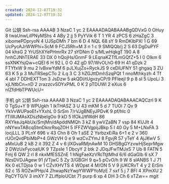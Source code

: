 ```yaml
---
created: 2024-12-07T19:32
updated: 2024-12-07T19:32
---
```

Git 公钥
Ssh-rsa AAAAB 3 NzaC 1 yc 2 EAAAADAQABAAABgQDVxG 0 OHuy 8 twaUnwLiIPNyMShs 4 ABy 2 jj 5 PyYVik 6 T 1 YR 4 zPCS 6 zHaZgC 3 xibomePDpryoN 4 UJSpDMh 7 bm 6 D 4 NQL 68 sY 9 RmDKIbPXl 1 G 69 UcPycAJrWWPhi+ScM 9 FCJSRh+M 3 n 1 c 9 SMIQQb/j 2 S 63 DgDuPYF 04 khsG 2 YrUShXYePHmrRx 27 sYDNm 0 s/MLwHqkgT 190 A 8 hnhCJNhTERAE 33 DX 0 hQojHs/GnmF 9 LEqnaKZTfLmGQfZ+5 I 0 OIkm 6 ssXNKYsjQw+cQEI 6 H 92 L 0 O 42 gD 97/WvOLhO 69 H 41 qDzk 2 FTYfxW 9 mu 2 IvBxwYdM 6 pJLXujZo+RyckJS 9 ceDlUFNY 51 ghgaq 3 ZU 63 K 5 p 3 MuTRSepCTo 2 iLq 3 C 3 hZGJttDmhSzqPQt 1 nnoMthkyzh 4 Tf 4 abI 7 DDHEXTTon 3 JsDzw 5 akQDl/tUgvzyCP/9 PFleejl 9 p 8 sI 5 UpoLi 3 xjLNtbCn+nD 2 zrazzcvSOYxPML 0 K 2 pTDUWI 2 eXus 6 nIZfdHbTPWUcU=

手机 git 公钥
Ssh-rsa AAAAB 3 NzaC 1 yc 2 EAAAADAQABAAACAQCzrl 9 K 0 TgSu+Y 9 WPUgkh 1 IkTHASZ 3 U 43 mKM 5 d 7 TUOl 7 Qv 9 YkVvWUPaoEf+YXxhL 0 SrSm 7/rVJgBNEyJPDvK 9 pf/hlc 0 fTiWJMAsXDszNbelgOo 9 kD 5 IfOkJ/tfWdH 86 RXYkeJqAbUx/SmjMn/dApddNMQh 3 kZ 8 ywVZaBN 7 vsp 84 KUJIt 4 nNYwxTABcqStmDknrRsqZOH 5 IFFZWVgpijJBkp 5 l 40 Gy 5 M+LNxFA 3 locjLLL 3 PLnY 696 v 43 Chn 8 Oh 1 aSE 2 YsrbzxEiRa 6+1 e 2 v 360 rUOrQvdPbiMbP+4 GWzVH 0 e 9 wzCvZYmJ 8 FgvjR 57 yTeY 4 AjJKwV 5 aMxUuB 2 kB 2 it 392 Z 4 v 6 jlXGvaRMjnAwM 10 DHSBgGYzvwHjSeprMgw 2 DWzUxFycoalUK 9 TZpsIe 1 DbcyY 2 btk 2 JDqJFwTMJxS 7 Ub 8 FATN 5 Fmj 6 QW 2 rl 8 nkxMfESSZnE 1 hNgFaeXzVRcTtjtMhd 6/6 dGaGlb 6 sX 7 NzsDVDJAgew 91 jVTjwC 5 Zy 3/GBGH 9 q+5 pCvO/h 9 W 8 sIANBS 1 J 71 Kk 0 eLTDjoa 0 w 1 CZvXHVTS 4 WOpst 4 M/ON 5 V 9 jUKCRvT 4 y 2 ErSm 62 c 15 ROZwIPHp/4 ZhwapNzYwpYWWPYoMzE 7 sxf 5 j 7 BFl 4 XPmXU 2 PqCYTG/V 3 imXY 7 ZLiffpIoUCbt 71 purp 6 xp 4 DH 3 Ch 6 xTZw== mgit

